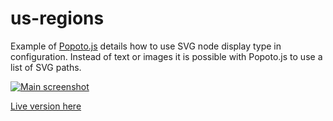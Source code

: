 # us-regions

Example of [Popoto.js](http://popotojs.com/) details how to use SVG node display type in configuration. Instead of text or images it is possible with Popoto.js to use a list of SVG paths.

[![Main screenshot](https://nhogs.github.io/popoto-examples/us-regions/screen/main.png "Main screenshot")](https://nhogs.github.io/popoto-examples/us-regions/index.html)

[Live version here](https://nhogs.github.io/popoto-examples/us-regions/index.html)
